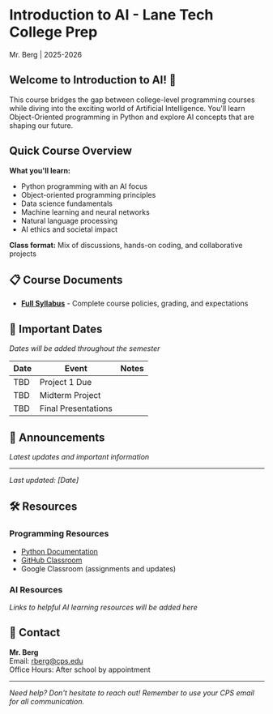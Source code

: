 # Introduction to AI - Lane Tech College Prep
Mr. Berg | 2025-2026

## Welcome to Introduction to AI! 🤖

This course bridges the gap between college-level programming courses while diving into the exciting world of Artificial Intelligence. You'll learn Object-Oriented programming in Python and explore AI concepts that are shaping our future.

## Quick Course Overview

**What you'll learn:**
- Python programming with an AI focus
- Object-oriented programming principles
- Data science fundamentals
- Machine learning and neural networks
- Natural language processing
- AI ethics and societal impact

**Class format:** Mix of discussions, hands-on coding, and collaborative projects

## 📋 Course Documents

- **[Full Syllabus](SYLLABUS.md)** - Complete course policies, grading, and expectations

## 📅 Important Dates

*Dates will be added throughout the semester*

| Date | Event | Notes |
|------|-------|--------|
| TBD | Project 1 Due | |
| TBD | Midterm Project | |
| TBD | Final Presentations | |

## 📢 Announcements

*Latest updates and important information*

---
*Last updated: [Date]*

## 🛠️ Resources

### Programming Resources
- [Python Documentation](https://docs.python.org/3/)
- [GitHub Classroom](https://classroom.github.com/)
- Google Classroom (assignments and updates)

### AI Resources
*Links to helpful AI learning resources will be added here*

## 📧 Contact

**Mr. Berg**  
Email: rberg@cps.edu  
Office Hours: After school by appointment

---

*Need help? Don't hesitate to reach out! Remember to use your CPS email for all communication.*
